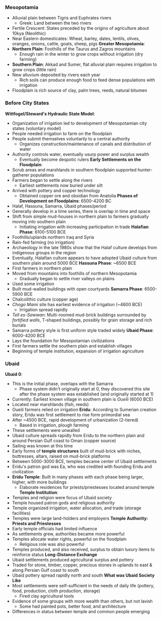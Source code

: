 ### Mesopotamia
 - Alluvial plain between Tigris and Euphrates rivers
	 - Greek: Land between the two rivers
 - Fertile Crescent: States preceded by the origins of agriculture about 10kya (Neolithic)
 - Near Eastern domesticates: Wheat, barley, dates, lentils, olives, oranges, onions, cattle, goats, sheep, pigs
**Greater Mesopotamia**:
 - **Northern Plain**:  Foothills of the Taurus and Zagros mountains
	 - Enough rain in the winter to grow crops without irrigation (dry farming)
 - **Southern Plain**: Akkad and Sumer, flat alluvial plain requires irrigation to grow crops (little rain)
 - New alluvium deposited by rivers each year
	 - Rich soils can produce enough food to feed dense populations with irrigation
 - Floodplain is rich source of clay, palm trees, reeds, natural bitumen

### Before City States
**Wittfogel/Steward's Hydraulic State Model**:
 - Organization of irrigation led to development of Mesopotamian city states (voluntary model)
 - People needed irrigation to farm on the floodplain
 - People submit themselves voluntarily to a central authority
	 - Organizes construction/maintenance of canals and distribution of water
 - Authority controls water, eventually usurp power and surplus wealth
	 - Eventually become despotic rulers
**Early Settlements on the Floodplain**:
 - Scrub areas and marshlands in southern floodplain supported hunter-gatherer populations
 - Farmers began to settle along the rivers
	 - Earliest settlements now buried under silt
 - Arrived with pottery and copper technology
	 - Obtained copper ore and obsidian from Anatolia
**Phases of Development on Floodplains**: 6500-4200 BC
 - Halaf, Hassuna, Samarra, Ubaid phases/period
 - Generally develop in a time series, there is overlap in time and space
 - Shift from simple mud-houses in northern plain to farmers gradually moving into southern plain
	 - Initiating irrigation with increasing participation in trade
**Halafian Phase**: 6100-5100 BCE
 - Foothills/uplands northern Iraq and Syria
 - Rain-fed farming (no irrigation)
 - Archaeology in the late 1980s show that the Halaf culture develops from indigenous groups in the region
 - Eventually, Halafian culture appears to have adopted Ubaid culture from southern plain around 5000 BCE
**Hassuna Phase**: ~6500 BCE
 - First farmers in northern plain
 - Moved from mountains into foothills of northern Mesopotamia
	 - Gradually began to settle river valleys on plains
 - Used some irrigation
 - Built mud-walled buildings with open courtyards
**Samarra Phase**: 6500-5900 BCE
 - Chalcolithic culture (copper age)
 - *Chogo Mami* site has earliest evidence of irrigation (~4600 BCE)
	 - Irrigation spread rapidly
 - *Tell es-Sawwan*: Multi-roomed mud-brick buildings surrounded by *fortified walls*, T-shaped buildings, possibly for grain storage and rich burials
 - Samarra pottery style is first uniform style traded widely
**Ubaid Phase**: 6000-4200 BCE
 - Lays the foundation for Mesopotamian civilizations
 - First farmers settle the southern plain and establish villages
 - Beginning of temple institution, expansion of irrigation agriculture

### Ubaid
**Ubaid 0**:
 - This is the initial phase, overlaps with the Samarra
	 - Phase system didn't originally start at 0, they discovered this site after the phase system was established (and originally started at 1)
 - Currently: Earliest known village in southern plain is *Oueili* (6000 BCE)
 - Located near marshlands (fish, reeds)
 - Oueili farmers relied on irrigation
**Eridu**: According to Sumerian creation story, Eridu was first settlement to rise form primordial sea
 - After ~4500 BCE, rapid development of urbanization (2-tiered)
	 - Based in irrigation, plough farming
 - These settlements were unwalled
 - Ubaid culture spreads rapidly from Eridu to the northern plain and around Persian Gulf coast to Oman (copper source)
 - Sailing was known at this time
 - Early forms of **temple structures** built of mud-brick with niches, buttresses, altars, raised on mud-brick platforms
 - Between 5000-3000 BCE, temples became center of Ubaid settlements
 - Eridu's patron god was Ea, who was credited with founding Eridu and civilization
 - **Eridu Temple**: Built in many phases with each phase being larger, higher, with more buildings
	 - Elaborate residences for priests/priestesses located around temple
**Temple Institution**:
 - Temples and religion were focus of Ubaid society
 - Temple housed patron gods and religious authority
 - Temple organized irrigation, water allocation, and trade (storage facilities)
 - Temples were large land-holders and employers
**Temple Authority: Priests and Priestesses**
 - Early temple officials had limited influence
 - As settlements grew, authorities became more powerful
 - Temples allocate water rights, powerful on the floodplain
	 - Religious role was also powerful
 - Temples produced, and also received, surplus to obtain luxury items to reinforce status
**Long-Distance Exchange**
 - Ubaid settlements produced agricultural surplus and pottery
 - Traded for stone, timber, copper, precious stones in uplands to east & along Persian Gulf coast to south
 - Ubaid pottery spread rapidly north and south
**What was Ubaid Society Like**
 - Most settlements were self-sufficient in the needs of daily life (pottery, food, production, cloth production, storage)
	 - Fired clay agricultural tools
 - Evidence of some groups with more wealth than others, but not lavish
	 - Some had painted pots, better food, and architecture
 - Differences in status between temple and common people emerging
